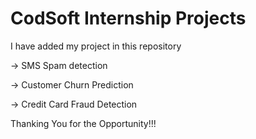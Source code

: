 # CodSoft Internship Projects

I have added my project in this repository 


-> SMS Spam detection

-> Customer Churn Prediction

-> Credit Card Fraud Detection 


Thanking You for the Opportunity!!!
